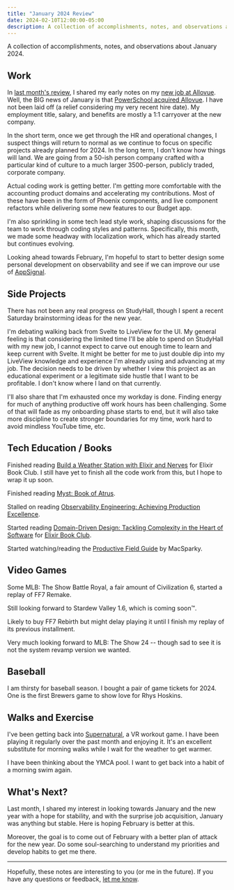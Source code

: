```yaml
---
title: "January 2024 Review"
date: 2024-02-10T12:00:00-05:00
description: A collection of accomplishments, notes, and observations about January 2024.
---
```


A collection of accomplishments, notes, and observations about January 2024.

## Work

In [last month's review][1], I shared my early notes on my [new job at Allovue][2]. Well, the BIG news of January is that [PowerSchool acquired Allovue][3]. I have not been laid off (a relief considering my very recent hire date). My employment title, salary, and benefits are mostly a 1:1 carryover at the new company. 

In the short term, once we get through the HR and operational changes, I suspect things will return to normal as we continue to focus on specific projects already planned for 2024. In the long term, I don't know how things will land. We are going from a 50-ish person company crafted with a particular kind of culture to a much larger 3500-person, publicly traded, corporate company. 

Actual coding work is getting better. I'm getting more comfortable with the accounting product domains and accelerating my contributions. Most of these have been in the form of Phoenix components, and live component refactors while delivering some new features to our Budget app. 

I'm also sprinkling in some tech lead style work, shaping discussions for the team to work through coding styles and patterns. Specifically, this month, we made some headway with localization work, which has already started but continues evolving.

Looking ahead towards February, I'm hopeful to start to better design some personal development on observability and see if we can improve our use of [AppSignal](https://www.appsignal.com/).

[1]: https://mikezornek.com/posts/2024/1/december-2023-review/
[2]: https://mikezornek.com/posts/2023/11/new-job/
[3]: https://www.powerschool.com/allovue/

## Side Projects

There has not been any real progress on StudyHall, though I spent a recent Saturday brainstorming ideas for the new year. 

I'm debating walking back from Svelte to LiveView for the UI. My general feeling is that considering the limited time I'll be able to spend on StudyHall with my new job, I cannot expect to carve out enough time to learn and keep current with Svelte. It might be better for me to just double dip into my LiveView knowledge and experience I'm already using and advancing at my job. The decision needs to be driven by whether I view this project as an educational experiment or a legitimate side hustle that I want to be profitable. I don't know where I land on that currently.

I'll also share that I'm exhausted once my workday is done. Finding energy for much of anything productive off work hours has been challenging. Some of that will fade as my onboarding phase starts to end, but it will also take more discipline to create stronger boundaries for my time, work hard to avoid mindless YouTube time, etc.

## Tech Education / Books

Finished reading [Build a Weather Station with Elixir and Nerves](https://pragprog.com/titles/passweather/build-a-weather-station-with-elixir-and-nerves/) for Elixir Book Club. I still have yet to finish all the code work from this, but I hope to wrap it up soon.

Finished reading [Myst: Book of Atrus](https://www.goodreads.com/book/show/159764.The_Book_of_Atrus).

Stalled on reading [Observability Engineering: Achieving Production Excellence](https://info.honeycomb.io/observability-engineering-oreilly-book-2022).

Started reading [Domain-Driven Design: Tackling Complexity in the Heart of Software](https://www.goodreads.com/book/show/179133.Domain_Driven_Design) for [Elixir Book Club](https://elixirbookclub.com/).

Started watching/reading the [Productive Field Guide](https://learn.macsparky.com/p/productivity-standard-24) by MacSparky.

## Video Games

Some MLB: The Show Battle Royal, a fair amount of Civilization 6, started a replay of FF7 Remake.

Still looking forward to Stardew Valley 1.6, which is coming soon™.

Likely to buy FF7 Rebirth but might delay playing it until I finish my replay of its previous installment.

Very much looking forward to MLB: The Show 24 -- though sad to see it is not the system revamp version we wanted.

## Baseball

I am thirsty for baseball season. I bought a pair of game tickets for 2024. One is the first Brewers game to show love for Rhys Hoskins.

## Walks and Exercise

I've been getting back into [Supernatural](https://www.youtube.com/watch?v=aggd3Qmt2So), a VR workout game. I have been playing it regularly over the past month and enjoying it. It's an excellent substitute for morning walks while I wait for the weather to get warmer.

I have been thinking about the YMCA pool. I want to get back into a habit of a morning swim again.

## What's Next?

Last month, I shared my interest in looking towards January and the new year with a hope for stability, and with the surprise job acquisition, January was anything but stable. Here is hoping February is better at this.

Moreover, the goal is to come out of February with a better plan of attack for the new year. Do some soul-searching to understand my priorities and develop habits to get me there. 

***

Hopefully, these notes are interesting to you (or me in the future). If you have any questions or feedback, [let me know](/contact).
